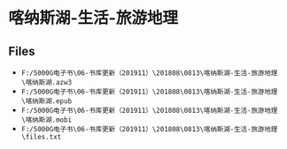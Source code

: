 # 喀纳斯湖-生活-旅游地理

## Files

- `F:/5000G电子书\06-书库更新（201911）\201808\0813\喀纳斯湖-生活-旅游地理\喀纳斯湖.azw3`
- `F:/5000G电子书\06-书库更新（201911）\201808\0813\喀纳斯湖-生活-旅游地理\喀纳斯湖.epub`
- `F:/5000G电子书\06-书库更新（201911）\201808\0813\喀纳斯湖-生活-旅游地理\喀纳斯湖.mobi`
- `F:/5000G电子书\06-书库更新（201911）\201808\0813\喀纳斯湖-生活-旅游地理\files.txt`
